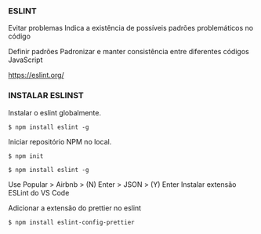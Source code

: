 ### ESLINT

Evitar problemas
Indica a existência de possíveis padrões problemáticos no código

Definir padrões
Padronizar e manter consistência entre diferentes códigos JavaScript

<a href="https://eslint.org" target="_blank">https://eslint.org/</a>

### INSTALAR ESLINST

Instalar o eslint globalmente.

```shell
$ npm install eslint -g
```

Iniciar repositório NPM no local.

```shell
$ npm init
```

```shell
$ npm install eslint -g
```

Use Popular > Airbnb > (N) Enter > JSON > (Y) Enter
Instalar extensão ESLint do VS Code

Adicionar a extensão do prettier no eslint

```shell
$ npm install eslint-config-prettier
```
